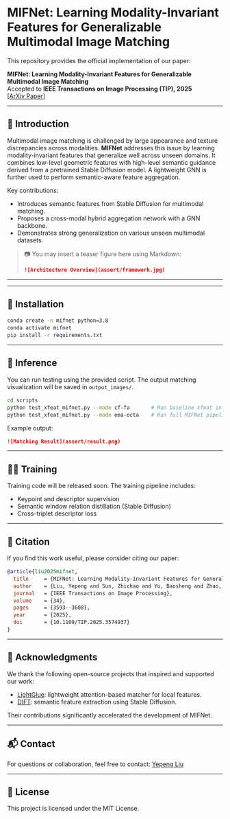 # MIFNet: Learning Modality-Invariant Features for Generalizable Multimodal Image Matching

This repository provides the official implementation of our paper:

**MIFNet: Learning Modality-Invariant Features for Generalizable Multimodal Image Matching**  
Accepted to **IEEE Transactions on Image Processing (TIP), 2025**  
[[ArXiv Paper](https://arxiv.org/pdf/2501.11299)]

---

## 📌 Introduction

Multimodal image matching is challenged by large appearance and texture discrepancies across modalities. **MIFNet** addresses this issue by learning modality-invariant features that generalize well across unseen domains. It combines low-level geometric features with high-level semantic guidance derived from a pretrained Stable Diffusion model. A lightweight GNN is further used to perform semantic-aware feature aggregation.

Key contributions:
- Introduces semantic features from Stable Diffusion for multimodal matching.
- Proposes a cross-modal hybrid aggregation network with a GNN backbone.
- Demonstrates strong generalization on various unseen multimodal datasets.

> 📷 You may insert a teaser figure here using Markdown:
> ```md
> ![Architecture Overview](assert/framework.jpg)
> ```

---



---

## 🔧 Installation

```bash
conda create -n mifnet python=3.8
conda activate mifnet
pip install -r requirements.txt
```

---

## 🧪 Inference

You can run testing using the provided script. The output matching visualization will be saved in `output_images/`.

```bash
cd scripts
python test_xfeat_mifnet.py --mode cf-fa       # Run baseline xfeat inference
python test_xfeat_mifnet.py --mode ema-octa    # Run full MIFNet pipeline
```

Example output:
```md
![Matching Result](assert/result.png)
```

---

## 🏋️‍♂️ Training

Training code will be released soon. The training pipeline includes:
- Keypoint and descriptor supervision
- Semantic window relation distillation (Stable Diffusion)
- Cross-triplet descriptor loss

---

## 📖 Citation

If you find this work useful, please consider citing our paper:

```bibtex
@article{liu2025mifnet,
  title     = {MIFNet: Learning Modality-Invariant Features for Generalizable Multimodal Image Matching},
  author    = {Liu, Yepeng and Sun, Zhichao and Yu, Baosheng and Zhao, Yitian and Du, Bo and Xu, Yongchao and Cheng, Jun},
  journal   = {IEEE Transactions on Image Processing},
  volume    = {34},
  pages     = {3593--3608},
  year      = {2025},
  doi       = {10.1109/TIP.2025.3574937}
}
```

---

## 🙏 Acknowledgments

We thank the following open-source projects that inspired and supported our work:

- [LightGlue](https://github.com/cvg/LightGlue): lightweight attention-based matcher for local features.
- [DIFT](https://github.com/Tsingularity/dift): semantic feature extraction using Stable Diffusion.

Their contributions significantly accelerated the development of MIFNet.

---

## 📬 Contact

For questions or collaboration, feel free to contact: [Yepeng Liu](mailto:yepeng.liu@whu.edu.cn)

---

## 📘 License

This project is licensed under the MIT License.
